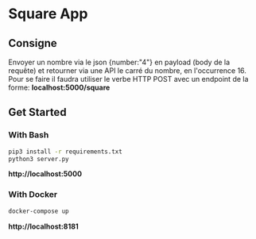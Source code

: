 # Square App

## Consigne 

Envoyer un nombre via le json {number:"4"} en payload (body de la requête) et retourner via une API le carré du nombre, en l'occurrence 16. Pour se faire il faudra utiliser le verbe HTTP POST avec un endpoint de la forme: **localhost:5000/square**

## Get Started

### With Bash

```bash
pip3 install -r requirements.txt
python3 server.py
```

**http://localhost:5000**

### With Docker

```bash
docker-compose up
```

**http://localhost:8181**
